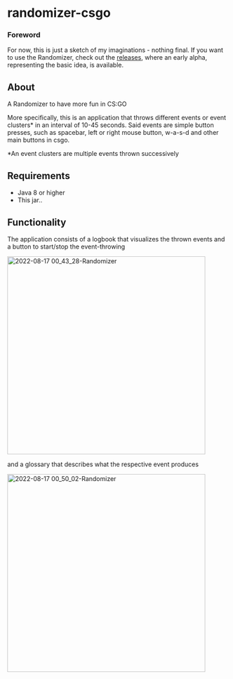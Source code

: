 # randomizer-csgo
### Foreword
For now, this is just a sketch of my imaginations - nothing final. If you want to use the Randomizer, check out the [releases](https://github.com/Luziferium/randomizer-csgo/releases), where an early alpha, representing the basic idea, is available.

## About
A Randomizer to have more fun in CS:GO

More specifically, this is an application that throws different events or event clusters* in an interval of 10-45 seconds.
Said events are simple button presses, such as spacebar, left or right mouse button, w-a-s-d and other main buttons in csgo.

*An event clusters are multiple events thrown successively

## Requirements

- Java 8 or higher
- This jar..

## Functionality

The application consists of a logbook that visualizes the thrown events and a button to start/stop the event-throwing

<img width="451" alt="2022-08-17 00_43_28-Randomizer" src="https://user-images.githubusercontent.com/50031457/184998927-fed07605-5aa0-4f83-8edf-7d3676d8b22d.png">

and a glossary that describes what the respective event produces

<img width="451" alt="2022-08-17 00_50_02-Randomizer" src="https://user-images.githubusercontent.com/50031457/184999009-93dad35b-ebfe-4e26-8cfd-9c11568c5ce6.png">
